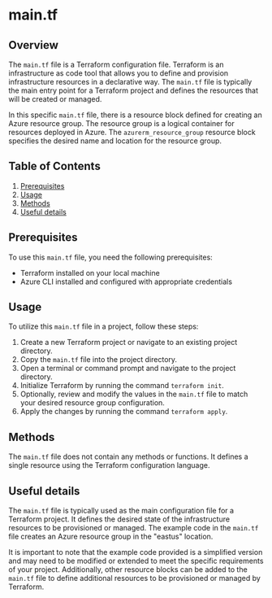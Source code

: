 # main.tf
## Overview
The `main.tf` file is a Terraform configuration file. Terraform is an infrastructure as code tool that allows you to define and provision infrastructure resources in a declarative way. The `main.tf` file is typically the main entry point for a Terraform project and defines the resources that will be created or managed.

In this specific `main.tf` file, there is a resource block defined for creating an Azure resource group. The resource group is a logical container for resources deployed in Azure. The `azurerm_resource_group` resource block specifies the desired name and location for the resource group.

## Table of Contents
1. [Prerequisites](#prerequisites)
2. [Usage](#usage)
3. [Methods](#methods)
4. [Useful details](#properties)

## Prerequisites
To use this `main.tf` file, you need the following prerequisites:
- Terraform installed on your local machine
- Azure CLI installed and configured with appropriate credentials

## Usage
To utilize this `main.tf` file in a project, follow these steps:
1. Create a new Terraform project or navigate to an existing project directory.
2. Copy the `main.tf` file into the project directory.
3. Open a terminal or command prompt and navigate to the project directory.
4. Initialize Terraform by running the command `terraform init`.
5. Optionally, review and modify the values in the `main.tf` file to match your desired resource group configuration.
6. Apply the changes by running the command `terraform apply`.

## Methods
The `main.tf` file does not contain any methods or functions. It defines a single resource using the Terraform configuration language.

## Useful details
The `main.tf` file is typically used as the main configuration file for a Terraform project. It defines the desired state of the infrastructure resources to be provisioned or managed. The example code in the `main.tf` file creates an Azure resource group in the "eastus" location.

It is important to note that the example code provided is a simplified version and may need to be modified or extended to meet the specific requirements of your project. Additionally, other resource blocks can be added to the `main.tf` file to define additional resources to be provisioned or managed by Terraform.